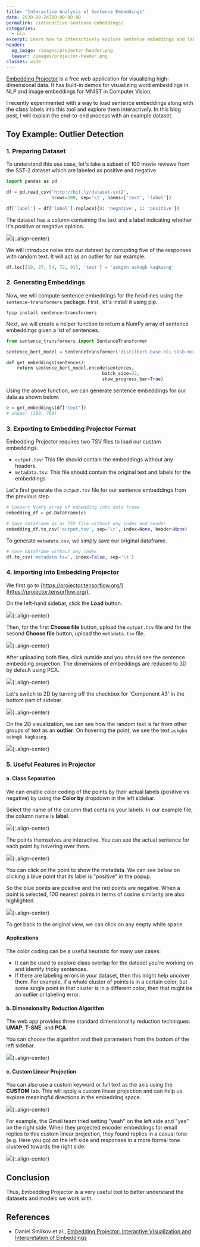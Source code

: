 ```yaml
---
title: "Interactive Analysis of Sentence Embeddings"
date: 2020-09-24T00:00-00:00
permalink: /interactive-sentence-embeddings/
categories:
  - nlp
excerpt: Learn how to interactively explore sentence embeddings and labels in Tensorflow Embedding Projector
header:
  og_image: /images/projector-header.png
  teaser: /images/projector-header.png
classes: wide
---
```


[Embedding Projector](https://projector.tensorflow.org/) is a free web application for visualizing high-dimensional data. It has built-in demos for visualizing word embeddings in NLP and image embeddings for MNIST in Computer Vision.  

I recently experimented with a way to load sentence embeddings along with the class labels into this tool and explore them interactively. In this blog post, I will explain the end-to-end process with an example dataset.  

## Toy Example: Outlier Detection  
### 1. Preparing Dataset
To understand this use case, let's take a subset of 100 movie reviews from the SST-2 dataset which are labeled as positive and negative.

```python
import pandas as pd

df = pd.read_csv('http://bit.ly/dataset-sst2', 
                 nrows=100, sep='\t', names=['text', 'label'])

df['label'] = df['label'].replace({0: 'negative', 1: 'positive'})
```

The dataset has a column containing the text and a label indicating whether it's positive or negative opinion.  
 
![](/images/projector-head-5.png){:.align-center}  

We will introduce noise into our dataset by corrupting five of the responses with random text. It will act as an outlier for our example.  
```python
df.loc[[10, 27, 54, 72, 91], 'text'] = 'askgkn askngk kagkasng'
```

### 2. Generating Embeddings  
Now, we will compute sentence embeddings for the headlines using the `sentence-transformers` package. First, let's install it using pip.
```shell
!pip install sentence-transformers
```

Next, we will create a helper function to return a NumPy array of sentence embeddings given a list of sentences.  
```python
from sentence_transformers import SentenceTransformer

sentence_bert_model = SentenceTransformer('distilbert-base-nli-stsb-mean-tokens')

def get_embeddings(sentences):
    return sentence_bert_model.encode(sentences,
                                    batch_size=32, 
                                    show_progress_bar=True)
```

Using the above function, we can generate sentence embeddings for our data as shown below.
```python
e = get_embeddings(df['text'])
# shape: (100, 768)
```

### 3. Exporting to Embedding Projector Format  
Embedding Projector requires two TSV files to load our custom embeddings.
- `output.tsv`: This file should contain the embeddings without any headers.
- `metadata.tsv`: This file should contain the original text and labels for the embeddings  

Let's first generate the `output.tsv` file for our sentence embeddings from the previous step.
```python
# Convert NumPy array of embedding into data frame
embedding_df = pd.DataFrame(e)

# Save dataframe as as TSV file without any index and header
embedding_df.to_csv('output.tsv', sep='\t', index=None, header=None)
```

To generate `metadata.csv`, we simply save our original dataframe.
```python
# Save dataframe without any index
df.to_csv('metadata.tsv', index=False, sep='\t')
```

### 4. Importing into Embedding Projector  
We first go to [https://projector.tensorflow.org/](https://projector.tensorflow.org/). 

On the left-hand sidebar, click the **Load** button.

![](/images/projector-load-step-1.png){:.align-center}  

Then, for the first **Choose file** button, upload the `output.tsv` file and for the second **Choose file** button, upload the `metadata.tsv` file.  

![](/images/projector-load-step-2.png){:.align-center}  

After uploading both files, click outside and you should see the sentence embedding projection. The dimensions of embeddings are reduced to 3D by default using PCA.  

![](/images/projector-3d.png){:.align-center}  

Let's switch to 2D by turning off the checkbox for 'Component #3' in the bottom part of sidebar.  
 
![](/images/projector-turn-off-3d.png){:.align-center}  

On the 2D visualization, we can see how the random text is far from other groups of text as an **outlier**. On hovering the point, we see the text `askgkn askngk kagkasng`.  

![](/images/projector-outlier.gif){:.align-center}  

### 5. Useful Features in Projector    

#### a. Class Separation  
We can enable color coding of the points by their actual labels (positive vs negative) by using the **Color by** dropdown in the left sidebar. 

Select the name of the column that contains your labels. In our example file, the column name is **label**.

![](/images/projector-color-code-labels.png){:.align-center}  

The points themselves are interactive. You can see the actual sentence for each point by hovering over them.  

![](/images/projector-interactive-1.gif){:.align-center}  

You can click on the point to show the metadata. We can see below on clicking a blue point that its label is "positive" in the popup. 

So the blue points are positive and the red points are negative. When a point is selected, 100 nearest points in terms of cosine similarity are also highlighted.  

![](/images/projector-click-point.gif){:.align-center}  

To get back to the original view, we can click on any empty white space.  

<div class="notice--info">
    <h4 class="no_toc">Applications</h4>
    
<p>The color coding can be a useful heuristic for many use cases:</p>

<ul>
  <li>It can be used to explore class overlap for the dataset you're working on and identify tricky sentences.</li>
  <li>If there are labeling errors in your dataset, then this might help uncover them. For example, if a whole cluster of points is in a certain color, but some single point in that cluster is in a different color, then that might be an outlier or labeling error.</li>
</ul>

</div>

#### b. Dimensionality Reduction Algorithm  
The web app provides three standard dimensionality reduction techniques: **UMAP**, **T-SNE**, and **PCA**. 

You can choose the algorithm and their parameters from the bottom of the left sidebar.  

![](/images/projector-choose-dim-algorithm.png){:.align-center}  

#### c. Custom Linear Projection  
You can also use a custom keyword or full text as the axis using the **CUSTOM** tab. This will apply a custom linear projection and can help us explore meaningful directions in the embedding space.   

![](/images/projector-custom-dim.png){:.align-center}  

For example, the Gmail team tried setting "yeah" on the left side and "yes" on the right side. When they projected encoder embeddings for email replies to this custom linear projection, they found replies in a casual tone (e.g. Here you go) on the left side and responses in a more formal tone clustered towards the right side.

![](/images/projector-custom-direction.png){:.align-center}  

## Conclusion  
Thus, Embedding Projector is a very useful tool to better understand the datasets and models we work with.  

## References
- Daniel Smilkov et al., [Embedding Projector: Interactive Visualization and Interpretation of Embeddings](https://arxiv.org/abs/1611.05469)

